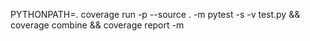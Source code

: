 PYTHONPATH=. coverage run -p --source . -m pytest -s -v test.py && coverage combine && coverage report -m


